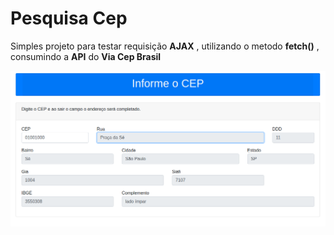 # Pesquisa Cep

Simples projeto para testar requisição __AJAX__ , utilizando o  metodo __fetch()__ , consumindo a __API__ do __Via Cep Brasil__

![imgagem de demonstração](assets/imgs/img-demo.png)
